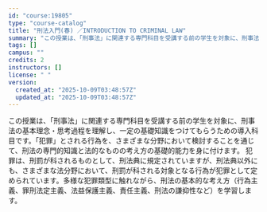```yaml
---
id: "course:19805"
type: "course-catalog"
title: "刑法入門(春) ／INTRODUCTION TO CRIMINAL LAW"
summary: "この授業は、「刑事法」に関連する専門科目を受講する前の学生を対象に、刑事法の基本理念・思考過程を理解し、一定の基礎知識をつけてもらうための導入科目です。「犯罪」とされる行為を、さまざまな分野において検討することを通じて、刑法の専門的知識と法…"
tags: []
campus: ""
credits: 2
instructors: []
license: " "
version:
  created_at: "2025-10-09T03:48:57Z"
  updated_at: "2025-10-09T03:48:57Z"
---
```


この授業は、「刑事法」に関連する専門科目を受講する前の学生を対象に、刑事法の基本理念・思考過程を理解し、一定の基礎知識をつけてもらうための導入科目です。「犯罪」とされる行為を、さまざまな分野において検討することを通じて、刑法の専門的知識と法的なものの考え方の基礎的能力を身に付けます。 犯罪は、刑罰が科されるものとして、刑法典に規定されていますが、刑法典以外にも、さまざまな法分野において、刑罰が科される対象となる行為が犯罪として定められています。多様な犯罪類型に触れながら、刑法の基本的な考え方（行為主義、罪刑法定主義、法益保護主義、責任主義、刑法の謙抑性など）を学習します。
